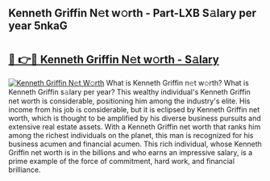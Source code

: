 ## Kenneth Griffin N𝚎t w𝚘rth - Part-LXB S𝚊lary per year 5nkaG

# <h2><a href="http://gc58ewd.nevu.top/?p=Kenneth+Griffin">🔗 👉🔴 Kenneth Griffin N𝚎t w𝚘rth - S𝚊lary</a></h2>

[![Kenneth Griffin N𝚎t W𝚘rth](https://i.imgur.com/Oavwk0R.jpeg)](http://gc58ewd.nevu.top/?p=Kenneth+Griffin)
What is Kenneth Griffin n𝚎t w𝚘rth? What is Kenneth Griffin s𝚊lary per year?
This wealthy individual's Kenneth Griffin net worth is considerable, positioning him among the industry's elite. His income from his job is considerable, but it is eclipsed by Kenneth Griffin net worth, which is thought to be amplified by his diverse business pursuits and extensive real estate assets. With a Kenneth Griffin net worth that ranks him among the richest individuals on the planet, this man is recognized for his business acumen and financial acumen. This rich individual, whose Kenneth Griffin net worth is in the billions and who earns an impressive salary, is a prime example of the force of commitment, hard work, and financial brilliance.
